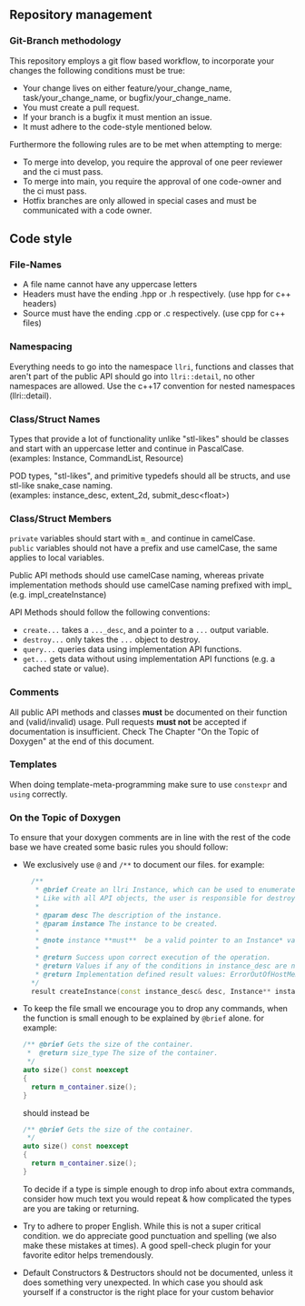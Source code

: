 ## Repository management
### Git-Branch methodology
This repository employs a git flow based workflow, to incorporate your changes the following conditions must be true:
- Your change lives on either feature/your_change_name, task/your_change_name, or bugfix/your_change_name.
- You must create a pull request.
- If your branch is a bugfix it must mention an issue.
- It must adhere to the code-style mentioned below.

Furthermore the following rules are to be met when attempting to merge:
- To merge into develop, you require the approval of one peer reviewer and the ci must pass.
- To merge into main, you require the approval of one code-owner and the ci must pass.
- Hotfix branches are only allowed in special cases and must be communicated with a code owner.

## Code style

### File-Names
- A file name cannot have any uppercase letters
- Headers must have the ending .hpp or .h respectively. (use hpp for c++ headers)
- Source must have the ending .cpp or .c respectively. (use cpp for c++ files)

### Namespacing

Everything needs to go into the namespace `llri`, functions and classes that aren't part of the public API should go into `llri::detail`, no other namespaces are allowed. Use the c++17 convention for nested namespaces (llri::detail).

### Class/Struct Names

Types that provide a lot of functionality unlike "stl-likes" should be classes and start with an uppercase letter and continue in PascalCase.<br>
(examples: Instance, CommandList, Resource)

POD types, "stl-likes", and primitive typedefs should all be structs, and use stl-like snake_case naming.<br>
(examples: instance_desc, extent_2d, submit_desc\<float\>)

### Class/Struct Members
`private` variables should start with `m_` and continue in camelCase.<br>
`public` variables should not have a prefix and use camelCase, the same applies to local variables.

Public API methods should use camelCase naming, whereas private implementation methods should use camelCase naming prefixed with impl_ (e.g. impl_createInstance)

API Methods should follow the following conventions:
* `create...` takes a `..._desc`, and a pointer to a `...` output variable.
* `destroy...` only takes the `...` object to destroy.
* `query...` queries data using implementation API functions.
* `get...` gets data without using implementation API functions (e.g. a cached state or value).

### Comments
All public API methods and classes **must** be documented on their function and (valid/invalid) usage. Pull requests **must not** be accepted if documentation is insufficient. Check The Chapter "On the Topic of Doxygen" at the end of this document.

### Templates
When doing template-meta-programming make sure to use `constexpr` and `using` correctly.

### On the Topic of Doxygen
To ensure that your doxygen comments are in line with the rest of the code base we have created some basic rules you should follow:

- We exclusively use `@` and `/**` to document our files. for example:
  ```cpp
    /**
     * @brief Create an llri Instance, which can be used to enumerate adapters and create a few core objects.
     * Like with all API objects, the user is responsible for destroying the Instance again using destroyInstance().
     *
     * @param desc The description of the instance.
     * @param instance The instance to be created.
     *
     * @note instance **must**  be a valid pointer to an Instance* variable.
     *
     * @return Success upon correct execution of the operation.
     * @return Values if any of the conditions in instance_desc are not met: ErrorInvalidUsage, ErrorExtensionNotSupported.
     * @return Implementation defined result values: ErrorOutOfHostMemory, ErrorOutOfDeviceMemory, ErrorInitializationFailed, ErrorIncompatibleDriver.
    */
    result createInstance(const instance_desc& desc, Instance** instance);
  ```

- To keep the file small we encourage you to drop any commands, when the function is small enough to be explained by `@brief`
alone. for example:
  ```cpp
  /** @brief Gets the size of the container.
   *  @return size_type The size of the container.
   */
  auto size() const noexcept
  {
    return m_container.size();
  }
  ```
  should instead be
  ```cpp
  /** @brief Gets the size of the container.
   */
  auto size() const noexcept
  {
    return m_container.size();
  }
  ```
  To decide if a type is simple enough to drop info about extra commands, consider how much text you would repeat & how complicated the types are you are taking or returning.

- Try to adhere to proper English. While this is not a super critical condition. we do appreciate good punctuation and spelling (we also make these mistakes at times). A good spell-check plugin for your favorite editor helps tremendously.

- Default Constructors & Destructors should not be documented, unless it does something very unexpected. In which case you should ask yourself if a constructor is the right place for your custom behavior
